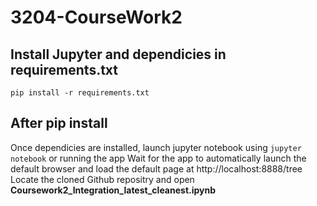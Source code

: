# 3204-CourseWork2

## Install Jupyter and dependicies in requirements.txt
`pip install -r requirements.txt`

## After pip install
Once dependicies are installed, launch jupyter notebook using `jupyter notebook` or running the app
Wait for the app to automatically launch the default browser and load the default page at http://localhost:8888/tree
Locate the cloned Github repositry and open **Coursework2_Integration_latest_cleanest.ipynb**
